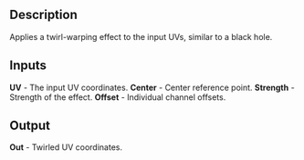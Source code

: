 ## Description
Applies a twirl-warping effect to the input UVs, similar to a black hole.

## Inputs
**UV** - The input UV coordinates.
**Center** - Center reference point.
**Strength** - Strength of the effect.
**Offset** - Individual channel offsets.

## Output
**Out** - Twirled UV coordinates.